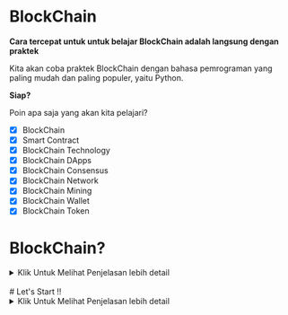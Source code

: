 # BlockChain
**Cara tercepat untuk untuk belajar BlockChain adalah langsung dengan praktek**

Kita akan coba praktek BlockChain dengan bahasa pemrograman yang paling mudah dan paling populer, yaitu Python.

**Siap?**

Poin apa saja yang akan kita pelajari?
- [x] BlockChain
- [x] Smart Contract
- [x] BlockChain Technology
- [x] BlockChain DApps
- [x] BlockChain Consensus
- [x] BlockChain Network
- [x] BlockChain Mining
- [x] BlockChain Wallet
- [x] BlockChain Token

# BlockChain?
<details>
<summary>
    Klik Untuk Melihat Penjelasan lebih detail
</summary>

### Apa itu Blockchain?

BlockChain adalah teknologi buku besar terdistribusi dan terdesentrallisasi yang mencatat transaksi dengan cara yang aman dan transparan. Setiap blok dalam rantai berisi hash kriptografi dari blok sebelumny, stempel waktu, dan data transaksi. Struktur ini memastikan integritas dan ketidakubahan data.

### Fitur Utama Blockchain

- **Desentralisasii** : Data tidak disimpan di lokasi pusat tetapi didistribusikan di seluruh jaringan Komputer.
- **Transparansi** : Semua peserta dalam jaringan dapat melihat transaksi yang tercatat di block chain.
- **Ketidakubahan** : Setelah blok ditambahkan ke blockchain. Tidak dapat diubahh ataupun dihapus.
- **Keamanan** : Penggunaan hash Kriptografi dan mekanisme konsensus membuat BlockChain sangat aman terhadap manipulasi dan penipuan.

### Bagaimana Blockchain Bekerja ?
- **Transaksi** : Pengguna memulai transaksi.
- **Verifikasi** : Transaksi diverifikasi oleh peserta jaringan.
- **Pembuatan Blok** : Setelah diverifikasi, transaksi dikelompokkan dengan transaksi lain ke dalam blok.
- **Konsensus** : Jaringan mencapai konsensus tentang validitas blok.
- **Penambahan Rantai** : Blok ditambahkan ke blockchain, dan transaksi tercatat secara permanen.

### Jenis Blockchain
- **Blockchain Publik** : Terbuka untuk semua orang, tanpa batasan siapa yang dapat berpartisipasi.
- **Blockchain Pribadi** : Terbatas untuk  sekelompok peserta tertentu.
- **Blockchain Konsorsium** : Model hibrida di mana sekelompook organisasi mengontrol jaringan.

### Kasus Penggunaan Blockchain
- **Kriptokurensi** : Bitcoin, Ethereum,  dll.
- **Manajemen Rantai Pasokan** : Pelacakan barang dari asal ke tujuan.
- **Verifikasi Identitas** : Manajemen identitas yang aman dan terdesentralisasi.
- **Sistem Pemungutan Suara** : Proses pemungutan suara yang aman dan transparan.
- **Kontrak Cerdas** : Eksekusi otomatis kontrak berdasarkan kondisi yang telah ditentukan.

### Link untuk lebih detail tentang Crpyto
- [Dokumentasi Python Resmi](https://docs.python.org/3/)
- [Dokumentasi Ethereum](https://ethereum.org/en/developers/docs/)
- [Blockchain di Berkeley](https://blockchain.berkeley.edu/)
- [Kursus Blockchain di Coursera](https://www.coursera.org/courses?query=blockchain)

</details>
<br>
# Let's Start !!
<details>
<summary>
    Klik Untuk Melihat Penjelasan lebih detail
</summary>

<br>

Sebelum itu aku ingin kalian untuk menginstall beberapa library python terlebih dahulu

``pip install Flask `` dan ``pip install requests ``,
``pip install hashlib`` ini dapat kalian install melalui command prompt jika kalian sudah selesai menginstall libraryny, maari kita mulai


## Step 1. Membangun Blockchain

<p>Buka text editor ataupun IDE yang kalian suka, Disini saya memakai Visual Studio Code (VSCode), Buat file baru dengan nama </p>

```blockchain.py``` 

### Perwakilan tentang Blockchain

Kita akan membuat sebuah **Blockchain** class yang konstruktorny membuat daftar kosong awal (untuk menyimpan blockchain) dan kelas lainnya untuk menyimpan transaksi, 
Ini adalah kodingan blueprint untuk class ``blockchain.py`` <br>

```python
class Blockchain(object):
    def __init__(self):
        self.chain = []
        self.current_transactions = []
        
    def new_block(self):
        # Menambahkan sebuah blok baru dan menambahkanny ke rantai
        pass
    
    def new_transaction(self):
        # Menambahkan beberapa transaksi baru ke list transaksi
        pass
    
    @staticmethod
    def hash(block):
        # Hashes a Block
        pass

    @property
    def last_block(self):
        # Returns the last Block in the chain
        pass
```

``Blockchain``
class bertanggung jawab untuk mengontrol rantai, dimana akan menyimpan transaksi dan beberapa metode untuk menambahkan blok baru ke rantai, 

**Seperti apa block itu terlihat sih?**

<p>Setiap blok memiliki indeks, stempel waktu, daftar transaksi , bukti, dan hash dari blok sebelumnya. Berikut ini contoh tampilan satu blok : </p>


```bash
block = {
    'index': 1,
    'timestamp': 1506057125.900785,
    'transactions': [
        {
            'sender': "8527147fe1f5426f9dd545de4b27ee00",
            'recipient': "a77f5cdfa2934df3954a5c7c7da5df1f",
            'amount': 5,
        }
    ],
    'proof': 324984774000,
    'previous_hash': "2cf24dba5fb0a30e26e83b2ac5b9e29e1b161e5c1fa7425e73043362938b9824"
}
```
Pada titik ini, gagasan tentang rantai seharusnya sudah jelas setiap blok baru berisi hash dari blok sebelumny. **Hal ini penting karena hal inilah yang membuat blockchain tidak dapat diubah. :** Jika penyerang merusak Blok sebelumny dalam rantai, maka semua blok berikutnya akan berisi hash yang salah. jadi blockchain tidak dapat diubah.

*Apakah ini masuk akal? jika tidak silahkan untuk kalian pahamin dulu mksduny ide inti dari sistem blockchain ini.*

Kita memerlukan cara untuk menambahkan transaksi ke blok.

``new_transaction()`` method bertanggung jawab untuk hal ini, dan itu cukup mudah

```python
class Blockchain(object):
    ...
    
    def new_transaction(self, sender, recipient, amount):
        """
        Membuat transaksi baru untuk masuk ke blok tambang berikutnya
        :param sender: <str> Alamat Pengirim
        :param recipient: <str> Alamat Penerima
        :param amount: <int> Jumlah
        :return: <int> Indeks blok yang akan menampung transaksi ini
        """

        self.current_transactions.append({
            'sender': sender,
            'recipient': recipient,
            'amount': amount,
        })

        return self.last_block['index'] + 1
```
Setelah ``new_transaction()`` menambahkan transaksi ke dalam daftar, fungsi ini akan mengembalikan indeks blok tempat transaksi akan ditambahkan - yang berikutnya akan ditambang. dan ini akan berguna nantinya , bagi pengguna yang mengirimkan transaksi

### Membuat block baru
Ketika ``Blockchain`` sudah dipakai, kita perlu menyamainya dengan blok genesis - blok tanpa pendahulunya. Kita juga perlu menambahkan bukti ke blok genesis kita yang merupakan hasil penmabangan (atau bukti kerja). Kita akan jelaskan lebih detail lagi nanti

Selain membuat blok genesis di konstruktor , kita juga akan menyempurnakan metodenya.
``new block`` ``new_transaction`` dan ``hash()``

```python
import hashlib
import json
from time import time


class Blockchain(object):
    def __init__(self):
        self.current_transactions = []
        self.chain = []

        # MemBuat Blok Genesis
        self.new_block(previous_hash=1, proof=100)

    def new_block(self, proof, previous_hash=None):
        """
        Buat blok baru di blockchain
        :param proof: <int> Bukti yang diberikan oleh Bukti Algoritma Kerja
        :param previous_hash: (Optional) <str> Hash dari blok sebelumnya
        :return: <dict> Block baru
        """

        block = {
            'index': len(self.chain) + 1,
            'timestamp': time(),
            'transactions': self.current_transactions,
            'proof': proof,
            'previous_hash': previous_hash or self.hash(self.chain[-1]),
        }

        # Menyetel ulang daftar transaksi saat ini
        self.current_transactions = []

        self.chain.append(block)
        return block

    def new_transaction(self, sender, recipient, amount):
        """
        Membuat transaksi baru untuk masuk ke blok tambang berikutnya
        :param sender: <str> Alamat Pengirim
        :param recipient: <str> Alamat Penerima
        :param amount: <int> Jumlah
        :return: <int> Indeks blok yang akan menampung transaksi ini
        """
        self.current_transactions.append({
            'sender': sender,
            'recipient': recipient,
            'amount': amount,
        })

        return self.last_block['index'] + 1

    @property
    def last_block(self):
        return self.chain[-1]

    @staticmethod
    def hash(block):
        """
        Membuat hash SHA-256 dari satu blok
        :param block: <dict> Block
        :return: <str>
        """

        # Kita harus memastikan bahwa kamus itu dipesan, atau kita akan memiliki hash yang tidak konsisten
        block_string = json.dumps(block, sort_keys=True).encode()
        return hashlib.sha256(block_string).hexdigest()
```


Kode di atas adalah metode ``new_transaction`` dalam kelas ``Blockchain``. Metode ini digunakan untuk membuat transaksi baru yang akan dimasukkan ke dalam blok berikutnya yang akan ditambang

### Memahami Bukti Pekerjaan

Algoritma kerja bukti adalah bagaimana blok baru dibuat atau ditambang di blockchain tujuan POW adalah untuk menemukan angka yang memecahkan masalah.Jumlahnya harus sulit ditemukan tetapi mudah diverifikasi oleh siapa pun di netwowrk.Ini adalah ide inti di balik bukti kerja.

Mari kita putuskan bahwa hash dari beberapa integer x dikalikan dengan y lain harus berakhir dengan 0.
``hash(x * y) = ac23dc...0`` dan ini untuk Dan untuk contoh yang disederhanakan ini, mari kita perbaiki
``x = 5``. Implementasikan ini di Python : 

```python
from hashlib import sha256
x = 5
y = 0  #Kita belum tahu apa yang seharusnya ...
while sha256(f'{x*y}'.encode()).hexdigest()[-1] != "0":
    y += 1
print(f'The solution is y = {y}')

```
The solution here is ``y=21`` . Karena, hash yang diproduksi berakhir di 0: 
```
hash(5 * 21) = 1253e9373e...5e3600155e860
```

Dalam Bitcoin, Algoritma Bukti Kerja disebut Hashcash. Dan itu tidak terlalu berbeda dari contoh dasar kita di atas. Ini adalah algoritma yang harus dipecahkan oleh penambang untuk membuat blok baru.Secara umum, kesulitan ditentukan oleh jumlah karakter yang dicari dalam string.Para penambang kemudian dihargai atas solusi mereka dengan menerima koin - dalam transaksi.

Jaringan dapat dengan mudah memverifikasi solusinya.

**Menerapkan bukti dasar kerja**

Mari kita terapkan algoritma serupa untuk blockchain kita .Aturan yang akan kita buat mirip dengan contoh di atas:


```python
import hashlib
import json

from time import time
from uuid import uuid4


class Blockchain(object):
    ...
        
    def proof_of_work(self, last_proof):
        """
        Bukti sederhana dari algoritma kerja:
        - Menemukan sebuah angka  p' sedemikian rupa seperti (pp ') berisi 4 nol terkemuka, di mana p adalah p sebelumnya
         - P adalah bukti sebelumnya, dan p' adalah proo baruf
        :param last_proof: <int>
        :return: <int>
        """

        proof = 0
        while self.valid_proof(last_proof, proof) is False:
            proof += 1

        return proof

    @staticmethod
    def valid_proof(last_proof, proof):
        """
        Memvalidasi bukti: apakah hash (last_proof, bukti) berisi 4 nol terkemuka?
        :param last_proof: <int> Bukti sebelumny
        :param proof: <int> Bukti Setelahny
        :return: <bool> Benar jika benar, salah jika tidak.
        """

        guess = f'{last_proof}{proof}'.encode()
        guess_hash = hashlib.sha256(guess).hexdigest()
        return guess_hash[:4] == "0000"
```

Untuk menyesuaikan kesulitan algoritma, kita dapat memodifikasi jumlah nol terkemuka.Tapi 4 sudah cukup.Anda akan mengetahui bahwa penambahan nol tunggal tunggal membuat perbedaan besar pada waktu yang diperlukan untuk menemukan solusi.

Kelas kita hampir lengkap dan kita siap untuk mulai berinteraksi dengan itu menggunakan permintaan HTTP.

## Step 2: Blockhain sebagai sebuah API

Kita akan membuat tiga metode:
- /transaction/new : untuk membuat transaksi baru ke dalam blok
- /mine : untuk memberi tahu server kita untuk menambang blok baru.
- /chain : untuk mengembalikan nilai blockchain penuh

### Menyetting Flask

**"Server"** Kita akan membentuk satu node di jaringan blockchain ktia .Mari kita buat beberapa kode boilerplate

```python
import hashlib
import json
from textwrap import dedent
from time import time
from uuid import uuid4

from flask import Flask


class Blockchain(object):
    ...


# Instantiate our Node
app = Flask(__name__)

# Generate a globally unique address for this node
node_identifier = str(uuid4()).replace('-', '')

# Instantiate the Blockchain
blockchain = Blockchain()


@app.route('/mine', methods=['GET'])
def mine():
    return "We'll mine a new Block"
  
@app.route('/transactions/new', methods=['POST'])
def new_transaction():
    return "We'll add a new transaction"

@app.route('/chain', methods=['GET'])
def full_chain():
    response = {
        'chain': blockchain.chain,
        'length': len(blockchain.chain),
    }
    return jsonify(response), 200

if __name__ == '__main__':
    app.run(host='0.0.0.0', port=5000)
```
Penjelasan singkat tentang apa yang telah kita tambahkan di atas:

Baris 15: Instantiates Node Kita.
Baris 18: Buat nama acak untuk simpul kita.
Baris 21: instantiate 

### Titik akhir transaksi

Seperti inilah permintaan transaksi nantinya. Itu yang dikirim pengguna ke server:

```json
{
 "sender": "my address",
 "recipient": "someone else's address",
 "amount": 5
}
```
Karena kita sudah memiliki metode kelas kita untuk menambahkan transaksi ke blok, sisanya mudah.Mari kita tulis fungsi untuk menambahkan transaksi:

```python
import hashlib
import json
from textwrap import dedent
from time import time
from uuid import uuid4

from flask import Flask, jsonify, request

...

@app.route('/transactions/new', methods=['POST'])
def new_transaction():
    values = request.get_json()

    # Check that the required fields are in the POST'ed data
    required = ['sender', 'recipient', 'amount']
    if not all(k in values for k in required):
        return 'Missing values', 400

    # Create a new Transaction
    index = blockchain.new_transaction(values['sender'], values['recipient'], values['amount'])

    response = {'message': f'Transaction will be added to Block {index}'}
    return jsonify(response), 201
```
*(A method for creating Transactions)*

### Titik akhir penambangan
Titik akhir pertambangan kita adalah tempat keajaiban terjadi.Dan itu mudah. Itu harus melakukan tiga hal:

- Hitung bukti pekerjaan
- Hadiah penambang (AS) dengan menambahkan transaksi yang memberi penambang 1 koin
- Buat blok baru dengan menambahkannya ke rantai

</details>



